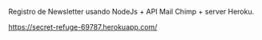 Registro de Newsletter usando NodeJs + API Mail Chimp + server Heroku.

https://secret-refuge-69787.herokuapp.com/
